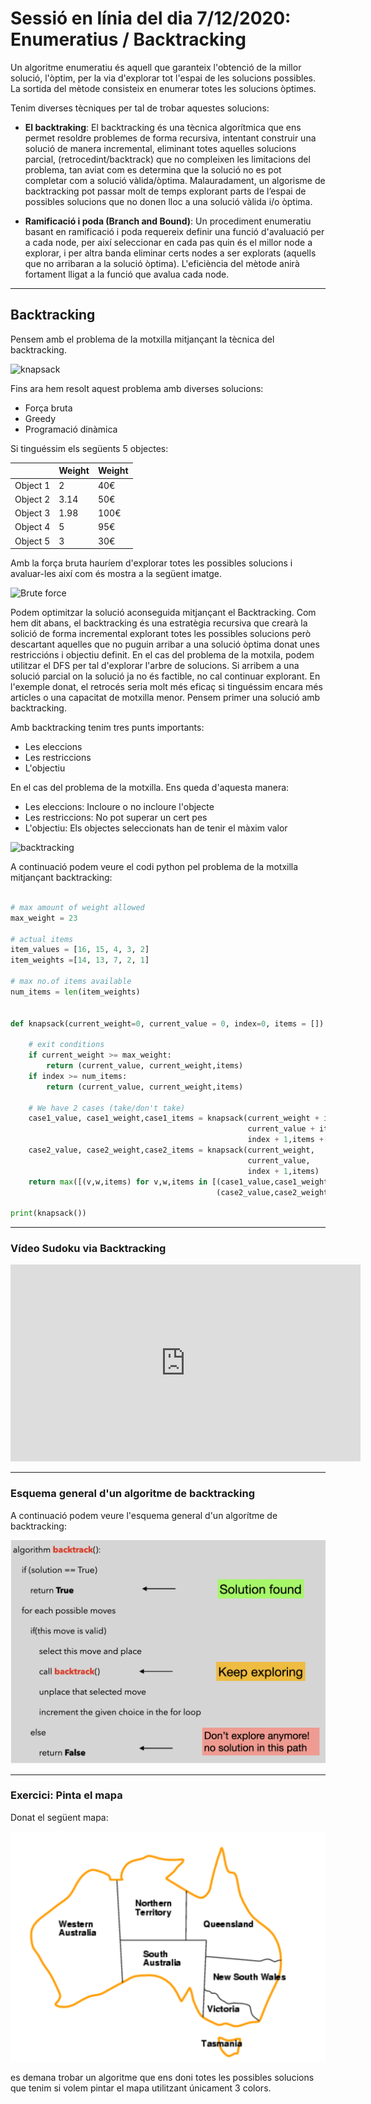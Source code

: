 
# Sessió en línia del dia 7/12/2020: Enumeratius / Backtracking

Un algoritme enumeratiu és aquell que garanteix l'obtenció de la millor solució, l'òptim, per la via d'explorar tot l'espai de les solucions possibles. La sortida del mètode consisteix en enumerar totes les solucions òptimes.

Tenim diverses tècniques per tal de trobar aquestes solucions:


* **El backtraking**: El backtracking és una tècnica algorítmica que ens permet resoldre problemes de forma recursiva, intentant construir una solució de manera incremental, eliminant totes aquelles solucions parcial, (retrocedint/backtrack) que no compleixen les limitacions del problema, tan aviat com es determina que la solució no es pot completar com a solució vàlida/òptima.  Malauradament, un algorisme de backtracking pot passar molt de temps explorant parts de l’espai de possibles solucions que no donen lloc a una solució vàlida i/o òptima.

* **Ramificació i poda (Branch and Bound)**: Un procediment enumeratiu basant en ramificació i poda requereix definir una funció d'avaluació per a cada node, per així seleccionar en cada pas quin és el millor node a explorar, i per altra banda eliminar certs nodes a ser explorats (aquells que no arribaran a la solució òptima). L'eficiència del mètode anirà fortament lligat a la funció que avalua cada node.


--- 
## Backtracking

Pensem amb el problema de la motxilla mitjançant la tècnica del backtracking.

![knapsack](https://upload.wikimedia.org/wikipedia/commons/thumb/f/fd/Knapsack.svg/2560px-Knapsack.svg.png)

Fins ara hem resolt aquest problema amb diverses solucions: 
* Força bruta
* Greedy
* Programació dinàmica

Si tinguéssim els següents 5 objectes:

|          | Weight | Weight |
|----------|--------|--------|
| Object 1 | 2      | 40€    |
| Object 2 | 3.14   | 50€    |
| Object 3 | 1.98   | 100€   |
| Object 4 | 5      | 95€    |
| Object 5 | 3      | 30€    |

Amb la força bruta hauríem d'explorar totes les possibles solucions i avaluar-les així com és mostra a la següent imatge.

![Brute force](https://media.geeksforgeeks.org/wp-content/uploads/knapsack1.jpg)


Podem optimitzar la solució aconseguida mitjançant el Backtracking. Com hem dit abans, el backtracking és una estratègia recursiva que crearà la solició de forma incremental explorant totes les possibles solucions però descartant aquelles que no puguin arribar a una solució òptima donat unes restriccións i objectiu definit. En el cas del problema de la motxila, podem utilitzar el DFS per tal d'explorar l'arbre de solucions. Si arribem a una solució parcial on la solució ja no és factible, no cal continuar explorant. En l'exemple donat, el retrocés seria molt més eficaç si tinguéssim encara més articles o una capacitat de motxilla menor.
Pensem primer una solució amb backtracking.

Amb backtracking tenim tres punts importants:
* Les eleccions
* Les restriccions 
* L'objectiu

En el cas del problema de la motxilla. Ens queda d'aquesta manera:
* Les eleccions: Incloure o no incloure l'objecte
* Les restriccions: No pot superar un cert pes
* L'objectiu: Els objectes seleccionats han de tenir el màxim valor

![backtracking](https://media.geeksforgeeks.org/wp-content/uploads/knapsack2.jpg)

A continuació podem veure el codi python pel problema de la motxilla mitjançant backtracking:

```python

# max amount of weight allowed
max_weight = 23

# actual items
item_values = [16, 15, 4, 3, 2]
item_weights =[14, 13, 7, 2, 1]

# max no.of items available
num_items = len(item_weights)


def knapsack(current_weight=0, current_value = 0, index=0, items = []):
    
    # exit conditions
    if current_weight >= max_weight:
        return (current_value, current_weight,items)
    if index >= num_items:
        return (current_value, current_weight,items)
    
    # We have 2 cases (take/don't take)
    case1_value, case1_weight,case1_items = knapsack(current_weight + item_weights[index],
                                                     current_value + item_values[index], 
                                                     index + 1,items +[index])
    case2_value, case2_weight,case2_items = knapsack(current_weight, 
                                                     current_value, 
                                                     index + 1,items)
    return max([(v,w,items) for v,w,items in [(case1_value,case1_weight,case1_items),
                                              (case2_value,case2_weight,case2_items)] if w <= max_weight])
                                              
print(knapsack())                                           
```
--- 

### Vídeo Sudoku via Backtracking

<center>
<iframe width="560" height="315" src="https://www.youtube.com/embed/Zq4upTEaQyM" frameborder="0" allow="accelerometer; autoplay; clipboard-write; encrypted-media; gyroscope; picture-in-picture" allowfullscreen></iframe>
 </center>

---

### Esquema general d'un algoritme de backtracking
A continuació podem veure l'esquema general d'un algorítme de backtracking:

![mapa](images/backscheme.png)

---

### Exercici: Pinta el mapa
Donat el següent mapa:


![mapa](images/mapa.png)


es demana trobar un algoritme que ens doni totes les possibles solucions que tenim si volem pintar el mapa utilitzant únicament 3 colors.

